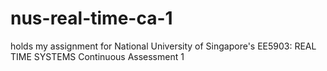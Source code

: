 # nus-real-time-ca-1
holds my assignment for National University of Singapore's EE5903: REAL TIME SYSTEMS Continuous Assessment 1
